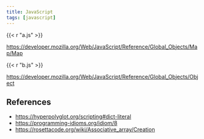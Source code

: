 ```yaml
---
title: JavaScript
tags: [javascript]
---
```


{{< r "a.js" >}}

<https://developer.mozilla.org/Web/JavaScript/Reference/Global_Objects/Map/Map>

{{< r "b.js" >}}

<https://developer.mozilla.org/Web/JavaScript/Reference/Global_Objects/Object>

## References

- <https://hyperpolyglot.org/scripting#dict-literal>
- <https://programming-idioms.org/idiom/8>
- <https://rosettacode.org/wiki/Associative_array/Creation>
